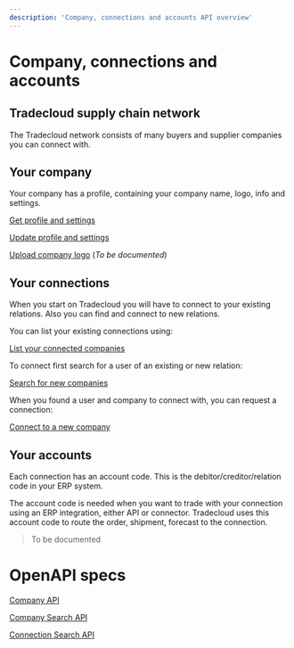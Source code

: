 ```yaml
---
description: 'Company, connections and accounts API overview'
---
```


# Company, connections and accounts

## Tradecloud supply chain network

The Tradecloud network consists of many buyers and supplier companies you can connect with.

## Your company

Your company has a profile, containing your company name, logo, info and settings.

[Get profile and settings](get.md)

[Update profile and settings](update.md)

[Upload company logo]() (_To be documented_)

## Your connections

When you start on Tradecloud you will have to connect to your existing relations. Also you can find and connect to new relations.

You can list your existing connections using:

[List your connected companies](list-connected-companies.md)

To connect first search for a user of an existing or new relation:

[Search for new companies](search-new-companies.md)

When you found a user and company to connect with, you can request a connection:

[Connect to a new company](connect-to-company.md)

## Your accounts

Each connection has an account code. This is the debitor/creditor/relation code in your ERP system.

The account code is needed when you want to trade with your connection using an ERP integration, either API or connector. Tradecloud uses this account code to route the order, shipment, forecast to the connection.

> To be documented

# OpenAPI specs

[Company API](https://swagger-ui.accp.tradecloud1.com/?url=https://api.accp.tradecloud1.com/v2/company/specs.yaml)

[Company Search API](https://swagger-ui.accp.tradecloud1.com/?url=https://api.accp.tradecloud1.com/v2/company-search/specs.yaml)

[Connection Search API](https://swagger-ui.accp.tradecloud1.com/?url=https://api.accp.tradecloud1.com/v2/connection-search/specs.yaml)
